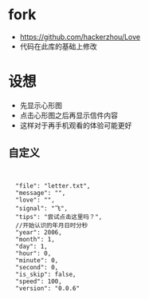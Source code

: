# fork
* https://github.com/hackerzhou/Love
* 代码在此库的基础上修改

# 设想
* 先显示心形图
* 点击心形图之后再显示信件内容
* 这样对于再手机观看的体验可能更好

## 自定义
```json5


  "file": "letter.txt",
  "message": "",
  "love": "",
  "signal": "飞",
  "tips": "尝试点击这里吗？",
  //开始认识的年月日时分秒
  "year": 2006,
  "month": 1,
  "day": 1,
  "hour": 0,
  "minute": 0,
  "second": 0,
  "is_skip": false,
  "speed": 100,
  "version": "0.0.6"
```